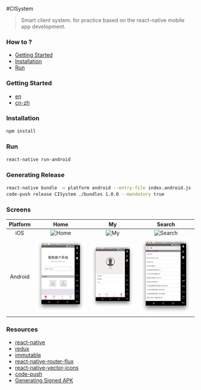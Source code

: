 #CISystem
> Smart client system. for practice based on the react-native mobile app development.

### How to ?
- [Getting Started](#getting-started)
- [Installation](#installation)
- [Run](#run)

### Getting Started
- [en](https://facebook.github.io/react-native/docs/getting-started.html)
- [cn-zh](http://reactnative.cn/docs/0.27/getting-started.html)

### Installation
```bash
npm install
```

### Run
```bash
react-native run-android

```

### Generating Release
```bash
react-native bundle  — platform android --entry-file index.android.js --bundle-output ./bundles/index.android.bundle --dev false
code-push release CISystem ./bundles 1.0.0 --mandatory true
```

### Screens

| Platform| Home | My | Search |
| :------:| :-------: | :----: | :---: |
| iOS | ![Home]() | ![My]() | ![Search]() |
| Android | ![Home](https://raw.githubusercontent.com/xpcode/CISystem/master/js/_screenshot/home.png) | ![Profile](https://raw.githubusercontent.com/xpcode/CISystem/master/js/_screenshot/my.png) | ![Profile](https://raw.githubusercontent.com/xpcode/CISystem/master/js/_screenshot/searchByName.png) |


### Resources
- [react-native](https://facebook.github.io/react-native) 
- [redux](https://github.com/reactjs/redux)
- [immutable](http://facebook.github.io/immutable-js)
- [react-native-router-flux](https://github.com/aksonov/react-native-router-flux)
- [react-native-vector-icons](https://github.com/oblador/react-native-vector-icons)
- [code-push](https://github.com/Microsoft/react-native-code-push)
- [Generating Signed APK](https://facebook.github.io/react-native/docs/signed-apk-android.html)
